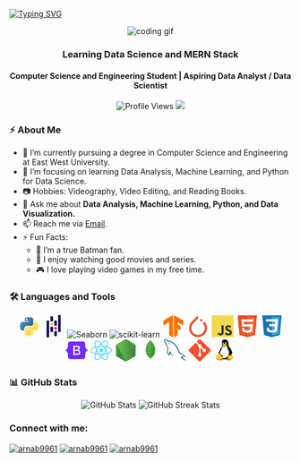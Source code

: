 [![Typing SVG](https://readme-typing-svg.herokuapp.com?color=%23F727A9&lines=Hi+there%2C+I'm+Arnab)](https://git.io/typing-svg)

<p align="center">
 <img src="https://media.giphy.com/media/v1.Y2lkPTc5MGI3NjExYjEyM21pOHd6Mng5MzM3ejIwNjYyaG80dXVuaGY0cGFpMnJ0dXhxdyZlcD12MV9pbnRlcm5hbF9naWZfYnlfaWQmY3Q9Zw/HqWU6NTLNLzg2Qf5rH/giphy.webp" alt="coding gif" width="500"/>
</p>

<h3 align="center">Learning Data Science and MERN Stack</h3>
<h4 align="center">Computer Science and Engineering Student | Aspiring Data Analyst / Data Scientist</h4>

<p align="center">
 <img src="https://komarev.com/ghpvc/?username=arnab9961&label=Profile%20Views&color=blueviolet&style=flat" alt="Profile Views" />
 <a href="https://twitter.com/arnab9961">
   <img src="https://img.shields.io/twitter/follow/arnab9961?label=Follow&style=flat&logo=twitter&color=blueviolet" />
 </a>
</p>

### ⚡ About Me

- 🔭 I’m currently pursuing a degree in Computer Science and Engineering at East West University.
- 🌱 I’m focusing on learning Data Analysis, Machine Learning, and Python for Data Science.
- 📷 Hobbies: Videography, Video Editing, and Reading Books.
- 💬 Ask me about **Data Analysis, Machine Learning, Python, and Data Visualization.**
- 📫 Reach me via [Email](mailto:dmrafiun@gmail.com).
- ⚡ Fun Facts:
  - 🦇 I’m a true Batman fan.
  - 🎥 I enjoy watching good movies and series.
  - 🎮 I love playing video games in my free time.

### 🛠️ Languages and Tools

<p align="center">
 <img src="https://raw.githubusercontent.com/devicons/devicon/master/icons/python/python-original.svg" alt="Python" width="40" height="40" />
 <img src="https://raw.githubusercontent.com/devicons/devicon/master/icons/pandas/pandas-original.svg" alt="Pandas" width="40" height="40" />
 <img src="https://seaborn.pydata.org/_images/logo-mark-lightbg.svg" alt="Seaborn" width="40" height="40" />
 <img src="https://upload.wikimedia.org/wikipedia/commons/0/05/Scikit_learn_logo_small.svg" alt="scikit-learn" width="40" height="40" />
 <img src="https://raw.githubusercontent.com/devicons/devicon/master/icons/tensorflow/tensorflow-original.svg" alt="TensorFlow" width="40" height="40" />
 <img src="https://raw.githubusercontent.com/devicons/devicon/master/icons/pytorch/pytorch-original.svg" alt="PyTorch" width="40" height="40" />
 <img src="https://raw.githubusercontent.com/devicons/devicon/master/icons/javascript/javascript-original.svg" alt="JavaScript" width="40" height="40" />
 <img src="https://raw.githubusercontent.com/devicons/devicon/master/icons/html5/html5-original.svg" alt="HTML5" width="40" height="40" />
 <img src="https://raw.githubusercontent.com/devicons/devicon/master/icons/css3/css3-original.svg" alt="CSS3" width="40" height="40" />
 <img src="https://raw.githubusercontent.com/devicons/devicon/master/icons/bootstrap/bootstrap-plain.svg" alt="Bootstrap" width="40" height="40" />
 <img src="https://raw.githubusercontent.com/devicons/devicon/master/icons/react/react-original.svg" alt="React" width="40" height="40" />
 <img src="https://raw.githubusercontent.com/devicons/devicon/master/icons/nodejs/nodejs-original.svg" alt="Node.js" width="40" height="40" />
 <img src="https://raw.githubusercontent.com/devicons/devicon/master/icons/mongodb/mongodb-original.svg" alt="MongoDB" width="40" height="40" />
 <img src="https://raw.githubusercontent.com/devicons/devicon/master/icons/mysql/mysql-original.svg" alt="MySQL" width="40" height="40" />
 <img src="https://raw.githubusercontent.com/devicons/devicon/master/icons/git/git-original.svg" alt="Git" width="40" height="40" />
 <img src="https://raw.githubusercontent.com/devicons/devicon/master/icons/linux/linux-original.svg" alt="Linux" width="40" height="40" />
</p>

### 📊 GitHub Stats

<p align="center">
 <img src="https://github-readme-stats.vercel.app/api?username=arnab9961&show_icons=true&theme=radical" alt="GitHub Stats" />
 <img src="https://github-readme-streak-stats.herokuapp.com/?user=arnab9961&theme=radical" alt="GitHub Streak Stats" />
</p>

<h3 align="left">Connect with me:</h3>
<p align="left">
<a href="https://linkedin.com/in/arnab9961" target="blank"><img align="center" src="https://raw.githubusercontent.com/rahuldkjain/github-profile-readme-generator/master/src/images/icons/Social/linked-in-alt.svg" alt="arnab9961" height="30" width="40" /></a>
<a href="https://fb.com/arnab9961" target="blank"><img align="center" src="https://raw.githubusercontent.com/rahuldkjain/github-profile-readme-generator/master/src/images/icons/Social/facebook.svg" alt="arnab9961" height="30" width="40" /></a>
<a href="https://instagram.com/arnab9961" target="blank"><img align="center" src="https://raw.githubusercontent.com/rahuldkjain/github-profile-readme-generator/master/src/images/icons/Social/instagram.svg" alt="arnab9961" height="30" width="40" /></a>
</p>




